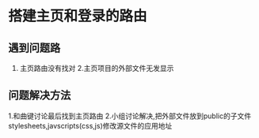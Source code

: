 # 搭建主页和登录的路由





## 遇到问题路
1. 主页路由没有找对
2.主页项目的外部文件无发显示




## 问题解决方法
1.和曲键讨论最后找到主页路由
2.小组讨论解决,把外部文件放到public的子文件stylesheets,javscripts(css,js)修改源文件的应用地址
<link rel="stylesheet" href="stylesheets/wenda.index.css">
  <script src="javscripts/wenda.index.js" charset="utf-8"></script>

